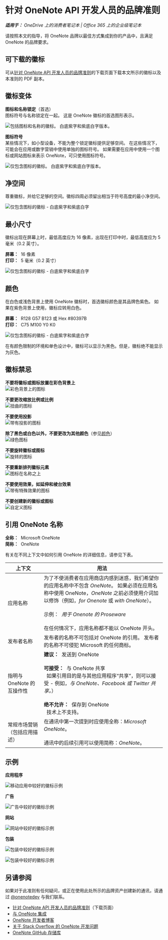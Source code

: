 # <a name="branding-guidelines-for-onenote-api-developers"></a>针对 OneNote API 开发人员的品牌准则 
 
*__适用于：__ OneDrive 上的消费者笔记本 | Office 365 上的企业级笔记本*

请按照本文的指导，将 OneNote 品牌以最佳方式集成到你的产品中，且满足 OneNote 的品牌要求。

<a name="download-logos"></a>
## <a name="downloadable-logos"></a>可下载的徽标
可从[针对 OneNote API 开发人员的品牌准则](https://www.microsoft.com/download/details.aspx?id=42977)的下载页面下载本文所示的徽标以及本准则的 PDF 副本。

<a name="variations"></a>
## <a name="logo-variations"></a>徽标变体

**图标和名称锁定**（首选）  
图标符号与名称锁定在一起。 这是 OneNote 徽标的首选图形表示。

  ![包括图标和名称的徽标。 白底紫字和紫底白字版本。](images/OneNoteLogoBGs.png)

**图标符号**  
某些情况下，如小型设备，不能为整个锁定徽标提供足够空间。 在这些情况下，可能会在应用或数字营销中使用单独的图标符号。 如果需要在应用中使用一个图标或网站图标来表示 OneNote，可只使用图标符号。

  ![仅包含图标的徽标。  白底紫字和紫底白字版本。](images/OneNoteLogoIcon.png)

<a name="spacing"></a>
## <a name="clear-space"></a>净空间 
尊重徽标，并给它足够的空间。徽标四周必须留出相当于符号高度的最小净空间。

  ![仅包含图标的徽标 - 白底紫字和紫底白字](images/OneNoteLogoClearSpace.png)


<a name="size"></a>
## <a name="minimum-size"></a>最小尺寸 
徽标出现在屏幕上时，最低高度应为 16 像素，出现在打印中时，最低高度应为 5 毫米（0.2 英寸）。

**屏幕：**&nbsp;&nbsp;16 像素  
**打印：**&nbsp;&nbsp;5 毫米（0.2 英寸） 

  ![仅包含图标的徽标 - 白底紫字和紫底白字](images/OneNoteLogoMinSize.png)


<a name="color"></a>
## <a name="color"></a>颜色
在白色或浅色背景上使用 OneNote 徽标时，首选徽标颜色是其品牌色紫色。 如果在紫色背景上使用，徽标应转用白色。

**屏幕：**&nbsp;&nbsp;R128 G57 B123 或 Hex #80397B  
**打印：**&nbsp;&nbsp;C75 M100 Y0 K0 

  ![仅包含图标的徽标 - 白底紫字和紫底白字](images/OneNoteLogoBGs.png)
 
在有颜色限制的环境和单色设计中，徽标可以显示为黑色。但是，徽标绝不能显示为灰色。
<!--or white?-->

<a name="do-nots"></a>
## 徽标禁忌

**不要将徽标或图标放置在彩色背景上**  
![彩色背景上的图标](images/OneNoteLogoDonts1.png)

**不要更改缩放比例或比例**    
![扭曲的图标](images/OneNoteLogoDonts2.png)

**不要使用投影**  
![带有投影的图标](images/OneNoteLogoDonts3.png)

**除了黑色或白色以外，不要更改为其他颜色**（参见[颜色](#color)）  
![绿色图标](images/OneNoteLogoDonts4.png) 

**不要旋转徽标或图标**   
![旋转的图标](images/OneNoteLogoDonts5.png)

**不要重新排列徽标元素**  
![图标在名称之上](images/OneNoteLogoDonts6.png)

**不要使用效果，如延伸和棱台效果**  
![带有特殊效果的图标](images/OneNoteLogoDonts7.png)

**不要创建新的徽标或图标**  
![自定义图标](images/OneNoteLogoDonts8.png)
 
<a name="name"></a>
## <a name="referencing-the-onenote-name"></a>引用 OneNote 名称

**全称：**&nbsp;&nbsp;Microsoft OneNote  
**简称：**&nbsp;&nbsp;OneNote
 
有关在不同上下文中如何引用 OneNote 的详细信息，请参见下表。

| 上下文 | 用法 |
|------|------|
| 应用名称 | 为了不使消费者在应用商店内感到迷惑，我们希望你的应用名称中不包含 *OneNote*。 如果必须在应用名称中使用 OneNote，*OneNote* 之前必须使用介词加以修饰（例如，*for Onenote* 或 *with OneNote*）。<br /><br />示例：&nbsp;&nbsp;*用于 Onenote 的 Proseware*<br /><br />在任何情况下，应用名称都不能以 OneNote 开头。
| 发布者名称 | 发布者的名称不可包括对 OneNote 的引用。 发布者的名称不可侵犯 Microsoft 的任何商标。 |
| 指明与 OneNote 的互操作性 | **建议：**&nbsp;&nbsp;发送到 OneNote<br /><br />**可接受：**&nbsp;&nbsp;与 OneNote 共享<br />&nbsp;&nbsp;如果引用目的是与其他应用程序“共享”，则可以接受 - 例如，*与 OneNote、Facebook 或 Twitter 共享。*）<br /><br />**绝不允许：**&nbsp;&nbsp;保存到 OneNote<br />&nbsp;&nbsp;技术上不支持。 |
| 常规市场营销（包括应用描述） | 在通讯中第一次提到时应使用全称：*Microsoft OneNote*。<br /><br />通讯中的后续引用可以使用简称：*OneNote*。
 
<a name="examples"></a>
## <a name="examples"></a>示例

**应用程序**

![移动应用中较好的徽标示例](images/OneNoteUsageApps.png)


**广告**

![广告中较好的徽标示例](images/OneNoteUsageAdvertising.jpg)


**网站**

![网站中较好的徽标示例](images/OneNoteUsageWebsite.png)


**包装**

![包装中较好的徽标示例](images/OneNoteUsagePackaging1.png)

![包装中较好的徽标示例](images/OneNoteUsagePackaging2.png)


## <a name="see-also"></a>另请参阅
如果对于此准则有任何疑问，或正在使用此处所示的品牌资产创建新的通讯，请通过 [@onenotedev](http://twitter.com/onenotedev) 与我们联系。

- [针对 OneNote API 开发人员的品牌准则](https://www.microsoft.com/download/details.aspx?id=42977)（下载页面）
- [与 OneNote 集成](integrate_with_onenote.md)
- [OneNote 开发者博客](http://go.microsoft.com/fwlink/?LinkID=390183)
- [关于 Stack Overflow 的 OneNote 开发问题](http://go.microsoft.com/fwlink/?LinkID=390182)
- [OneNote GitHub 存储库](http://go.microsoft.com/fwlink/?LinkID=390178)  



